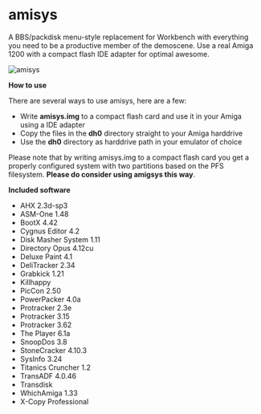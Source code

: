 # amisys
A BBS/packdisk menu-style replacement for Workbench with everything you need to be a productive member of the demoscene. Use a real Amiga 1200 with a compact flash IDE adapter for optimal awesome.

![amisys](https://github.com/cliffordcarnmo/amiga-hd-menu/blob/master/screenshot.jpg)

**How to use**

There are several ways to use amisys, here are a few:
* Write **amisys.img** to a compact flash card and use it in your Amiga using a IDE adapter
* Copy the files in the **dh0** directory straight to your Amiga harddrive
* Use the **dh0** directory as harddrive path in your emulator of choice

Please note that by writing amisys.img to a compact flash card you get a properly configured system with two partitions based on the PFS filesystem. **Please do consider using amigsys this way**.

**Included software**

* AHX 2.3d-sp3
* ASM-One 1.48
* BootX 4.42
* Cygnus Editor 4.2
* Disk Masher System 1.11
* Directory Opus 4.12cu
* Deluxe Paint 4.1
* DeliTracker 2.34
* Grabkick 1.21
* Killhappy
* PicCon 2.50
* PowerPacker 4.0a
* Protracker 2.3e
* Protracker 3.15
* Protracker 3.62
* The Player 6.1a
* SnoopDos 3.8
* StoneCracker 4.10.3
* SysInfo 3.24
* Titanics Cruncher 1.2
* TransADF 4.0.46
* Transdisk
* WhichAmiga 1.33
* X-Copy Professional